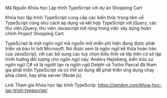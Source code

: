 Mã Nguồn Khóa học Lập trình TypeScript với dự án Shopping Cart

Khóa học lập trình TypeScript cung cấp các kiến thức trọng tâm về TypeScript cũng như cách áp dụng và kết hợp TypeScript với jQuery, các thư viện jQuery, thư viện Javascript  mở rộng trong việc xây dựng hoàn chỉnh Project Shopping Cart.

TypeScript là một ngôn ngữ mã nguồn mở miễn phí hiện đang được phát triển và bảo trì bởi Microsoft. Nó được xem là ngôn ngữ kế thừa hoàn hảo của JavaScript, với các bổ sung các tuỳ chọn kiểu tĩnh và lớp trên cơ sở lập trình hướng đối tượng cho ngôn ngữ này. Anders Hejlsberg, kiến trúc sư ngôn ngữ C# và là người tạo ra ngôn ngữ Delphi và Turbo Pascal đã tham gia phát triển TypeScript và có thể sử dụng để phát triển ứng dụng chạy phía client, hay phía server (Node.js).

Link Tham gia Khóa học lập trình TypeScrip: https://zendvn.com/khoa-hoc-lap-trinh-typescript/
